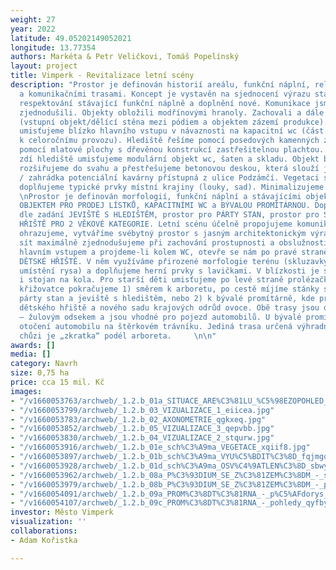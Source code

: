 ```yaml
---
weight: 27
year: 2022
latitude: 49.05202149052021
longitude: 13.77354
authors: Markéta & Petr Veličkovi, Tomáš Popelínský
layout: project
title: Vimperk - Revitalizace letní scény
description: "Prostor je definován historií areálu, funkční náplní, reliéfem, stavbami
  a komunikačními trasami. Koncept je vystavěn na sjednocení výrazu stavebních objektů,
  respektování stávající funkční náplně a doplnění nové. Komunikace jsme maximálně
  zjednodušili. Objekty obložili modřínovými hranoly. Zachovali a dále použili kámen
  (vstupní objekt/dělící stěna mezi pódiem a objektem zázemí produkce). Dětské hřiště
  umisťujeme blízko hlavního vstupu v návaznosti na kapacitní wc (část toalet vyčleňujeme
  k celoročnímu provozu). Hlediště řešíme pomocí posedových kamenných zídek, jeviště
  pomocí mlatové plochy s dřevěnou konstrukcí zastřešitelnou plachtou. Za kamennou
  zdí hlediště umisťujeme modulární objekt wc, šaten a skladu. Objekt bývalé promítárny
  rozšiřujeme do svahu a přestřešujeme betonovou deskou, která slouží jako vyhlídka
  / zahrádka potenciální kavárny přístupná z ulice Podzámčí. Vegetaci sjednocujeme,
  doplňujeme typické prvky místní krajiny (louky, sad). Minimalizujeme údržbu.  \n\nKONCEPT
  \nProstor je definován morfologií, funkční náplní a stávajícími objekty - VSTUPNÍM
  OBJEKTEM PRO PRODEJ LÍSTKŮ, KAPACITNÍMI WC a BÝVALOU PROMÍTÁRNOU. Doplněny jsou
  dle zadání JEVIŠTĚ S HLEDIŠTĚM, prostor pro PÁRTY STAN, prostor pro STÁNKY, DĚTSKÉ
  HŘIŠTĚ PRO 2 VĚKOVÉ KATEGORIE. Letní scénu účelně propojujeme komunikační sítí,
  ohrazujeme, vytváříme svébytný prostor s jasným architektonickým výrazem. Cestní
  sít maximálně zjednodušujeme při zachování prostupnosti a obslužnosti areálu. Vstoupíme-li
  hlavním vstupem a projdeme-li kolem WC, otevře se nám po pravé straně cesty nové
  DĚTSKÉ HŘIŠTĚ. V něm využíváme přirozené morfologie terénu (skluzavky na svahu,
  umístění rysa) a doplňujeme herní prvky s lavičkami. V blízkosti je situováno pítko
  i stojan na kola. Pro starší děti umisťujeme po levé straně prolézačku. Na první
  křižovatce pokračujeme 1) směrem k arboretu, po cestě míjíme stánky s občerstvením,
  párty stan a jeviště s hledištěm, nebo 2) k bývalé promítárně, kde procházíme kolem
  dětského hřiště a nového sadu krajových odrůd ovoce. Obě trasy jsou dlážděné kamenem
  – žulovým odsekem a jsou vhodné pro pojezd automobilů. U bývalé promítárny je možnost
  otočení automobilu na štěrkovém trávníku. Jediná trasa určená výhradně pro pěší
  chůzi je „zkratka“ podél arboreta.     \n\n"
awards: []
media: []
category: Navrh
size: 0,75 ha
price: cca 15 mil. Kč
images:
- "/v1660053763/archweb/_1.2.b_01a_SITUACE_ARE%C3%81LU_%C5%98EZOPOHLED_copy_aktxkl.jpg"
- "/v1660053799/archweb/_1.2.b_03_VIZUALIZACE_1_eiicea.jpg"
- "/v1660053783/archweb/_1.2.b_02_AXONOMETRIE_qgkxeq.jpg"
- "/v1660053852/archweb/_1.2.b_05_VIZUALIZACE_3_qepvbb.jpg"
- "/v1660053830/archweb/_1.2.b_04_VIZUALIZACE_2_stqurw.jpg"
- "/v1660053916/archweb/_1.2.b_01e_sch%C3%A9ma_VEGETACE_xqiif8.jpg"
- "/v1660053897/archweb/_1.2.b_01b_sch%C3%A9ma_VYU%C5%BDIT%C3%8D_fqjmgq.jpg"
- "/v1660053928/archweb/_1.2.b_01d_sch%C3%A9ma_OSV%C4%9ATLEN%C3%8D_sbwyzt.jpg"
- "/v1660053962/archweb/_1.2.b_08a_P%C3%93DIUM_SE_Z%C3%81ZEM%C3%8DM_-_situace_pohled_lpzrwm.jpg"
- "/v1660053979/archweb/_1.2.b_08b_P%C3%93DIUM_SE_Z%C3%81ZEM%C3%8DM_-_pohledy_ui5j36.jpg"
- "/v1660054091/archweb/_1.2.b_09a_PROM%C3%8DT%C3%81RNA_-_p%C5%AFdorys_st%C5%99echy_chatrf.jpg"
- "/v1660054107/archweb/_1.2.b_09c_PROM%C3%8DT%C3%81RNA_-_pohledy_qyfby1.jpg"
investor: Město Vimperk
visualization: ''
collaborations:
- Adam Kořistka

---
```

